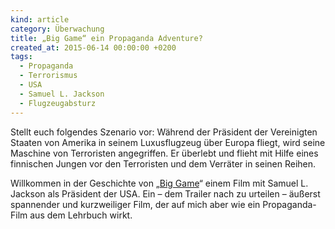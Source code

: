 ```yaml
---
kind: article
category: Überwachung
title: „Big Game“ ein Propaganda Adventure?
created_at: 2015-06-14 00:00:00 +0200
tags:
  - Propaganda
  - Terrorismus
  - USA
  - Samuel L. Jackson
  - Flugzeugabsturz
---
```


Stellt euch folgendes Szenario vor: Während der Präsident der Vereinigten
Staaten von Amerika in seinem Luxusflugzeug über Europa fliegt, wird seine
Maschine von Terroristen angegriffen. Er überlebt und flieht mit Hilfe eines
finnischen Jungen vor den Terroristen und dem Verräter in seinen Reihen.

Willkommen in der Geschichte von „[Big Game][trailer]“ einem Film mit Samuel
L. Jackson als Präsident der USA. Ein – dem Trailer nach zu urteilen – äußerst
spannender und kurzweiliger Film, der auf mich aber wie ein Propaganda-Film
aus dem Lehrbuch wirkt.


[trailer]: https://www.youtube.com/watch?v=vR-0mwLXiow
